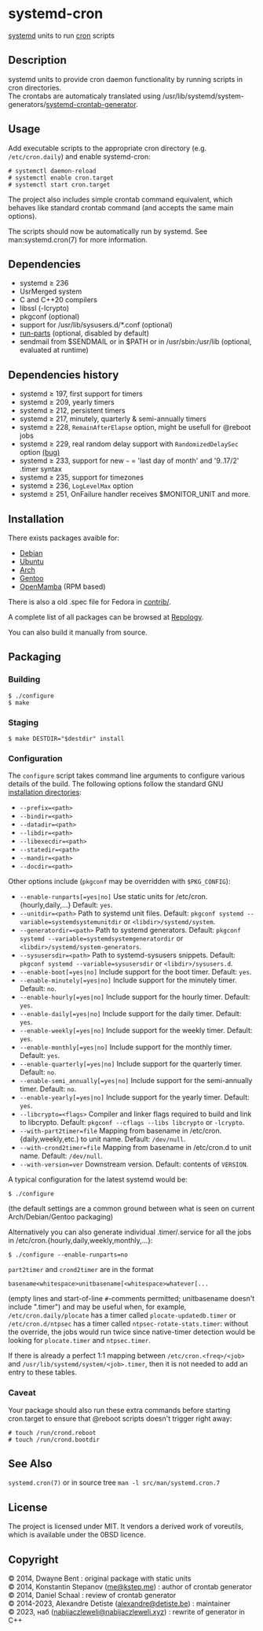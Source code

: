 systemd-cron
================
[systemd][1] units to run [cron][2] scripts

Description
---------------
systemd units to provide cron daemon functionality by running scripts in cron directories.  
The crontabs are automaticaly translated using /usr/lib/systemd/system-generators/[systemd-crontab-generator][6].

Usage
---------
Add executable scripts to the appropriate cron directory (e.g. `/etc/cron.daily`) and enable systemd-cron:

    # systemctl daemon-reload
    # systemctl enable cron.target
    # systemctl start cron.target

The project also includes simple crontab command equivalent, which behaves like standard crontab command (and accepts the same main options).

The scripts should now be automatically run by systemd. See man:systemd.cron(7) for more information.

Dependencies
----------------
* systemd ≥ 236
* UsrMerged system
* C and C++20 compilers
* libssl (-lcrypto)
* pkgconf (optional)
* support for /usr/lib/sysusers.d/*.conf (optional)
* [run-parts][3] (optional, disabled by default)
* sendmail from $SENDMAIL or in $PATH or in /usr/sbin:/usr/lib (optional, evaluated at runtime)

Dependencies history
------------------------
* systemd ≥ 197, first support for timers
* systemd ≥ 209, yearly timers
* systemd ≥ 212, persistent timers
* systemd ≥ 217, minutely, quarterly & semi-annually timers
* systemd ≥ 228, `RemainAfterElapse` option, might be usefull for @reboot jobs
* systemd ≥ 229, real random delay support with `RandomizedDelaySec` option [(bug)][90]
* systemd ≥ 233, support for new `~` = 'last day of month' and '9..17/2' .timer syntax
* systemd ≥ 235, support for timezones
* systemd ≥ 236, `LogLevelMax` option
* systemd ≥ 251, OnFailure handler receives $MONITOR_UNIT and more.

Installation
----------------
There exists packages avaible for:
* [Debian][7]
* [Ubuntu][8]
* [Arch][9]
* [Gentoo][10]
* [OpenMamba][11] (RPM based)

There is also a old .spec file for Fedora in [contrib/][12].

A complete list of all packages can be browsed at [Repology][13].

You can also build it manually from source.


Packaging
--------------

### Building

    $ ./configure
    $ make

### Staging

    $ make DESTDIR="$destdir" install

### Configuration

The `configure` script takes command line arguments to configure various details of the build. The following options
follow the standard GNU [installation directories][4]:

* `--prefix=<path>`
* `--bindir=<path>`
* `--datadir=<path>`
* `--libdir=<path>`
* `--libexecdir=<path>`
* `--statedir=<path>`
* `--mandir=<path>`
* `--docdir=<path>`

Other options include (`pkgconf` may be overridden with `$PKG_CONFIG`):

* `--enable-runparts[=yes|no]` Use static units for /etc/cron.{hourly,daily,...}
  Default: `yes`.
* `--unitdir=<path>` Path to systemd unit files.
  Default: `pkgconf systemd --variable=systemdsystemunitdir` or `<libdir>/systemd/system`.
* `--generatordir=<path>` Path to systemd generators.
  Default: `pkgconf systemd --variable=systemdsystemgeneratordir` or `<libdir>/systemd/system-generators`.
* `--sysusersdir=<path>` Path to systemd-sysusers snippets.
  Default: `pkgconf systemd --variable=sysusersdir` or `<libdir>/sysusers.d`.
* `--enable-boot[=yes|no]` Include support for the boot timer.
  Default: `yes`.
* `--enable-minutely[=yes|no]` Include support for the minutely timer.
  Default: `no`.
* `--enable-hourly[=yes|no]` Include support for the hourly timer.
  Default: `yes`.
* `--enable-daily[=yes|no]` Include support for the daily timer.
  Default: `yes`.
* `--enable-weekly[=yes|no]` Include support for the weekly timer.
  Default: `yes`.
* `--enable-monthly[=yes|no]` Include support for the monthly timer.
  Default: `yes`.
* `--enable-quarterly[=yes|no]` Include support for the quarterly timer.
  Default: `no`.
* `--enable-semi_annually[=yes|no]` Include support for the semi-annually timer.
  Default: `no`.
* `--enable-yearly[=yes|no]` Include support for the yearly timer.
  Default: `yes`.
* `--libcrypto=<flags>` Compiler and linker flags required to build and link to libcrypto.
  Default: `pkgconf --cflags --libs libcrypto` or `-lcrypto`.
* `--with-part2timer=file` Mapping from basename in /etc/cron.{daily,weekly,etc.) to unit name.
  Default: `/dev/null`.
* `--with-crond2timer=file` Mapping from basename in /etc/cron.d to unit name.
  Default: `/dev/null`.
* `--with-version=ver` Downstream version.
  Default: contents of `VERSION`.

A typical configuration for the latest systemd would be:

    $ ./configure

(the default settings are a common ground between what is seen on current Arch/Debian/Gentoo packaging)

Alternatively you can also generate individual .timer/.service for all the jobs
in /etc/cron.{hourly,daily,weekly,monthly,...}:

    $ ./configure --enable-runparts=no


`part2timer` and `crond2timer` are in the format

    basename<whitespace>unitbasename[<whitespace>whatever[...

(empty lines and start-of-line `#`-comments permitted; unitbasename doesn't include ".timer") and may be useful when, for example,
`/etc/cron.daily/plocate` has a timer called `plocate-updatedb.timer` or `/etc/cron.d/ntpsec` has a timer called `ntpsec-rotate-stats.timer`:
without the override, the jobs would run twice since native-timer detection would be looking for `plocate.timer` and `ntpsec.timer`.

If there is already a perfect 1:1 mapping between `/etc/cron.<freq>/<job>` and `/usr/lib/systemd/system/<job>.timer`,
then it is not needed to add an entry to these tables.

### Caveat

Your package should also run these extra commands before starting cron.target
to ensure that @reboot scripts doesn't trigger right away:

    # touch /run/crond.reboot
    # touch /run/crond.bootdir

See Also
------------
`systemd.cron(7)` or in source tree `man -l src/man/systemd.cron.7`


License
-----------
The project is licensed under MIT.
It vendors a derived work of voreutils, which is available under the 0BSD licence.


Copyright
-------------
© 2014, Dwayne Bent : original package with static units  
© 2014, Konstantin Stepanov (me@kstep.me) : author of crontab generator  
© 2014, Daniel Schaal : review of crontab generator  
© 2014-2023, Alexandre Detiste (alexandre@detiste.be) : maintainer  
© 2023, наб (nabijaczleweli@nabijaczleweli.xyz) : rewrite of generator in C++  

[1]: http://www.freedesktop.org/wiki/Software/systemd/ "systemd"
[2]: http://en.wikipedia.org/wiki/Cron "cron"
[3]: https://tracker.debian.org/pkg/debianutils "debianutils"
[4]: https://www.gnu.org/prep/standards/html_node/Directory-Variables.html "Directory Variables"
[5]: http://www.freedesktop.org/software/systemd/man/systemd.timer.html#Persistent= "systemd.timer"
[6]: https://github.com/kstep/systemd-crontab-generator "crontab generator"
[7]: http://packages.debian.org/systemd-cron
[8]: http://packages.ubuntu.com/search?suite=all&searchon=names&keywords=systemd-cron
[9]: https://aur.archlinux.org/packages/systemd-cron
[10]: https://packages.gentoo.org/package/sys-process/systemd-cron
[11]: https://openmamba.org/en/packages/?tag=devel&pkg=systemd-cron.source
[12]: https://github.com/systemd-cron/systemd-cron/blob/master/contrib/systemd-cron.spec
[13]: https://repology.org/project/systemd-cron/packages

[90]: https://bugs.freedesktop.org/show_bug.cgi?id=82084
